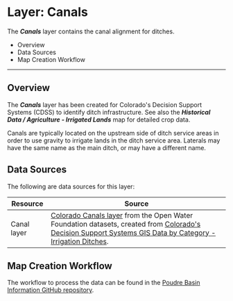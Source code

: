 # Layer: Canals

The ***Canals*** layer contains the canal alignment for ditches.

* Overview
* Data Sources
* Map Creation Workflow

---

## Overview

The ***Canals*** layer has been created for Colorado's Decision Support Systems (CDSS)
to identify ditch infrastructure.
See also the ***Historical Data / Agriculture - Irrigated Lands*** map for detailed crop data.

Canals are typically located on the upstream side of ditch service areas in order
to use gravity to irrigate lands in the ditch service area.
Laterals may have the same name as the main ditch, or may have a different name.

## Data Sources

The following are data sources for this layer:

| **Resource** | **Source** |
| -- | -- |
| Canal layer | [Colorado Canals layer](http://data.openwaterfoundation.org/state/co/dwr/irrigated-lands/) from the Open Water Foundation datasets, created from [Colorado's Decision Support Systems GIS Data by Category - Irrigation Ditches](https://www.colorado.gov/pacific/cdss/gis-data-category). |

## Map Creation Workflow

The workflow to process the data can be found in the
[Poudre Basin Information GitHub repository](https://github.com/OpenWaterFoundation/owf-infomapper-poudre/tree/master/workflow/BasinEntities/Agriculture-Ditches).
